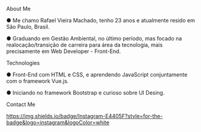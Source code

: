 About Me

● Me chamo Rafael Vieira Machado, tenho 23 anos e atualmente resido em São Paulo, Brasil.

● Graduando em Gestão Ambiental, no último período, mas focado na realocação/transição de carreira para área da tecnologia, mais precisamente em Web Developer - Front-End.

Technologies

● Front-End com HTML e CSS, e aprendendo JavaScript conjuntamente com o framework Vue.js.

● Iniciando no framework Bootstrap e curioso sobre UI Desing.

Contact Me

https://img.shields.io/badge/Instagram-E4405F?style=for-the-badge&logo=instagram&logoColor=white
